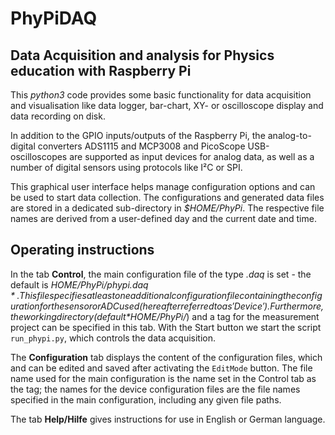 # PhyPiDAQ

## Data Acquisition and analysis for Physics education with Raspberry Pi

This *python3*  code provides some basic functionality for data acquisition and visualisation like data logger, bar-chart, XY- or oscilloscope display and data recording on disk.  

In addition to the GPIO inputs/outputs of the Raspberry Pi, the analog-to-digital converters ADS1115 and MCP3008 and PicoScope USB-oscilloscopes are supported as input devices for analog data, as well as a number of digital sensors using protocols like I²C or SPI.

This graphical user interface helps manage configuration options and can be used to start data collection. The configurations and generated data files are stored in a dedicated sub-directory in *$HOME/PhyPi*. The respective file names are derived from a user-defined day and the current date and time.


## Operating instructions
In the tab **Control**, the main configuration file of the type *.daq* is set - the default is
*$HOME/PhyPi/ phypi.daq*. This file specifies at least one additional configuration file containing the configuration for the sensor or ADC used (hereafter referred to as 'Device'). Furthermore, the working directory (default *$HOME/PhyPi/*) and a tag for the measurement project can be specified in this tab. 
With the Start button we start the script `run_phypi.py`, which controls the data acquisition.

The **Configuration** tab displays the content of the configuration files, which and can be edited and saved after activating the `EditMode` button. The file name used for the main configuration is the name set in the Control tab as the tag; the names for the device configuration files are the file names specified in the main configuration, including any given file paths.

The tab **Help/Hilfe** gives instructions for use in English or German language.